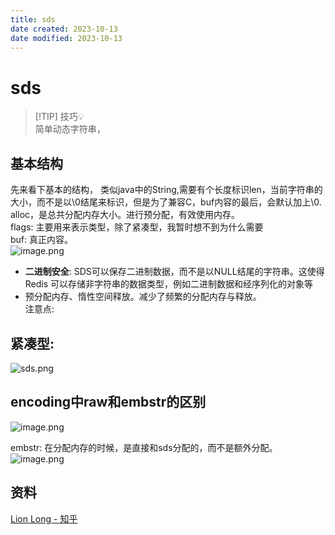 ```yaml
---
title: sds
date created: 2023-10-13
date modified: 2023-10-13
---
```


# sds

> [!TIP] 技巧💡  
> 简单动态字符串，

## 基本结构

先来看下基本的结构， 类似java中的String,需要有个长度标识len，当前字符串的大小，而不是以\0结尾来标识，但是为了兼容C，buf内容的最后，会默认加上\0.  
alloc，是总共分配内存大小。进行预分配，有效使用内存。  
flags: 主要用来表示类型，除了紧凑型，我暂时想不到为什么需要  
buf: 真正内容。  
![image.png](http://image.clickear.top/20231013020859.png)

+ **二进制安全**: SDS可以保存二进制数据，而不是以NULL结尾的字符串。这使得 Redis 可以存储非字符串的数据类型，例如二进制数据和经序列化的对象等
+ 预分配内存、惰性空间释放。减少了频繁的分配内存与释放。  
注意点:

## 紧凑型:

![sds.png](http://image.clickear.top/sds.png)

## encoding中raw和embstr的区别

![image.png](http://image.clickear.top/20231013023947.png)

embstr: 在分配内存的时候，是直接和sds分配的，而不是额外分配。  
![image.png](http://image.clickear.top/20231013023425.png)

## 资料

[Lion Long - 知乎](https://www.zhihu.com/people/long-xu-88-89/zvideos)
